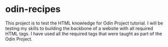 # odin-recipes
This project is to test the HTML knowledge for Odin Project tutorial.
I will be testing my skills to building the backbone of a website with all required HTML tags.
I have used all the required tags that were taught as part of the Odin Project.
